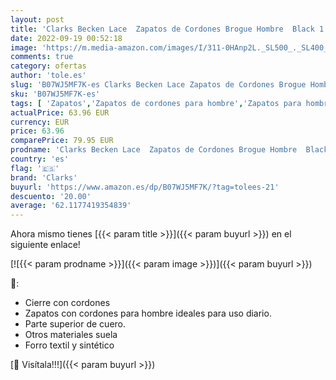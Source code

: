 ```yaml
---
layout: post
title: 'Clarks Becken Lace  Zapatos de Cordones Brogue Hombre  Black 1  39.5 EU'
date: 2022-09-19 00:52:18
image: 'https://m.media-amazon.com/images/I/311-0HAnp2L._SL500_._SL400_.jpg'
comments: true
category: ofertas
author: 'tole.es'
slug: 'B07WJ5MF7K-es Clarks Becken Lace Zapatos de Cordones Brogue Hombre Black...'
sku: 'B07WJ5MF7K-es'
tags: [ 'Zapatos','Zapatos de cordones para hombre','Zapatos para hombre','Zapatos y complementos','clarks','zapatos','🇪🇸', ]
actualPrice: 63.96 EUR
currency: EUR
price: 63.96
comparePrice: 79.95 EUR
prodname: 'Clarks Becken Lace  Zapatos de Cordones Brogue Hombre  Black 1  39.5 EU'
country: 'es'
flag: '🇪🇸'
brand: 'Clarks'
buyurl: 'https://www.amazon.es/dp/B07WJ5MF7K/?tag=tolees-21'
descuento: '20.00'
average: '62.1177419354839'
---
```


Ahora mismo tienes [{{< param title >}}]({{< param buyurl >}}) en el siguiente enlace!

[![{{< param prodname >}}]({{< param image >}})]({{< param buyurl >}})

🔎:

- Cierre con cordones
- Zapatos con cordones para hombre ideales para uso diario.
- Parte superior de cuero.
- Otros materiales suela
- Forro textil y sintético

[🛒 Visítala!!!]({{< param buyurl >}})
